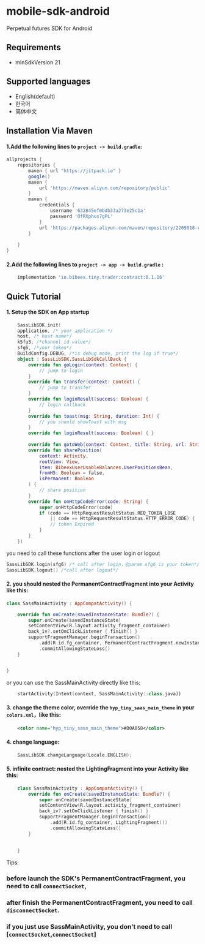 # mobile-sdk-android
Perpetual futures SDK for Android

## Requirements
+ minSdkVersion 21
## Supported languages
+ English(default)
+ 한국어
+ 简体中文

## Installation Via Maven
#### 1.Add the following lines to `project -> build.gradle`:
```gradle
allprojects {
    repositories {
        maven { url "https://jitpack.io" }
        google()
        maven {
            url 'https://maven.aliyun.com/repository/public'
        }
        maven {
            credentials {
                username '632845ef0bdb33a273e25c1a'
                password 'OfRXphus7gPL'
            }
            url 'https://packages.aliyun.com/maven/repository/2269018-release-hMOQ2q/'
        }
       
    }
}
```

#### 2.Add the following lines to `project -> app -> build.gradle` :
```gradle
    implementation 'io.bibeex.tiny.trader:contract:0.1.16'
```

## Quick Tutorial
#### 1. Setup the SDK on App startup
```kotlin
    SassLibSDK.init(
    application, /* your application */
    host, /* host name*/
    k5fu3, /*channel id value*/
    sfg6, /*your token*/
    BuildConfig.DEBUG, /*is debug mode, print the log if true*/
    object : SassLibSDK.SassLibSdkCallBack {
        override fun goLogin(context: Context) {
            // jump to login
        }
        override fun transfer(context: Context) {
            // jump to transfer
        }
        override fun loginResult(success: Boolean) {
            // login callback 
        }
        override fun toast(msg: String, duration: Int) {
            // you should showToast with msg
        }
        override fun loginResult(success: Boolean) { }
        
        override fun gotoWeb(context: Context, title: String, url: String, showTitle: Boolean) { }
        override fun sharePosition(
            context: Activity,
            rootView: View,
            item: BibeexUserUsableBalances.UserPositionsBean,
            fromH5: Boolean = false,
            isPermanent: Boolean
        ) {
            // share position
        }
        override fun onHttpCodeError(code: String) {
            super.onHttpCodeError(code)
            if (code == HttpRequestResultStatus.REQ_TOKEN_LOSE
                || code == HttpRequestResultStatus.HTTP_ERROR_CODE) {
                // token Expired
            } 
        }
    })
```
you need to call these functions after the user login or logout
```kotlin
SassLibSDK.login(sfg6) /* call after login，@param sfg6 is your token*/
SassLibSDK.logout() /*call after logout*/
```
#### 2. you should nested the PermanentContractFragment into your Activity like this:
```kotlin
class SassMainActivity : AppCompatActivity() {

    override fun onCreate(savedInstanceState: Bundle?) {
        super.onCreate(savedInstanceState)
        setContentView(R.layout.activity_fragment_container)
        back_iv?.setOnClickListener { finish() }
        supportFragmentManager.beginTransaction()
            .add(R.id.fg_container, PermanentContractFragment.newInstance())
            .commitAllowingStateLoss()
    }


}
```
or you can use the SassMainActivity directly like this:
```kotlin
    startActivity(Intent(context, SassMainActivity::class.java))
```
#### 3. change the theme color, override the `hyp_tiny_saas_main_theme` in your `colors.xml`，like this:
```xml
    <color name="hyp_tiny_saas_main_theme">#D0A858</color>
```
#### 4. change language:
```kotlin
    SassLibSDK.changeLanguage(Locale.ENGLISH);
```

#### 5. infinite contract: nested the LightingFragment into your Activity like this:
```kotlin
    class SassMainActivity : AppCompatActivity() {
        override fun onCreate(savedInstanceState: Bundle?) {
            super.onCreate(savedInstanceState)
            setContentView(R.layout.activity_fragment_container)
            back_iv?.setOnClickListener { finish() }
            supportFragmentManager.beginTransaction()
                .add(R.id.fg_container, LightingFragment())
                .commitAllowingStateLoss()
        }
    
    
    }
```

Tips:
### before launch the SDK's PermanentContractFragment, you need to call `connectSocket`,
### after finish the PermanentContractFragment, you need to call `disconnectSocket`.
### if you just use SassMainActivity, you don't need to call [`connectSocket`,`connectSocket`]

















